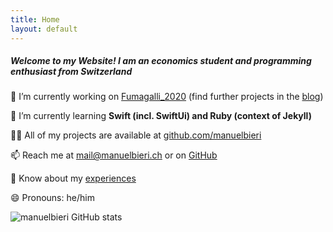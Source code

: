 ```yaml
---
title: Home
layout: default
---
```

<h5 class="home-page-heading">Welcome to my Website! I am an economics student and programming enthusiast from Switzerland</h5>

🔭 I’m currently working on [Fumagalli_2020<i class="bi-box-arrow-up-right link-icon"></i>](https://github.com/manuelbieri/Fumagalli_2020) (find further projects in the [blog](blog.html))

🌱 I’m currently learning **Swift (incl. SwiftUi) and Ruby (context of Jekyll)**

👨‍💻 All of my projects are available at [github.com/manuelbieri<i class="bi-box-arrow-up-right link-icon"></i>](https://github.com/manuelbieri)

📫 Reach me at [mail@manuelbieri.ch](mailto:mail@manuelbieri.ch) or on [GitHub<i class="bi-box-arrow-up-right link-icon"></i>](https://github.com/manuelbieri)

📄 Know about my [experiences](about.html)

😄 Pronouns: he/him

<img src="https://github-readme-streak-stats.herokuapp.com/?user=manuelbieri" class="github-stats" alt="manuelbieri GitHub stats" />